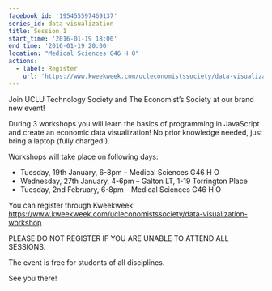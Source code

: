```yaml
---
facebook_id: '195455597469137'
series_id: data-visualization
title: Session 1
start_time: '2016-01-19 18:00'
end_time: '2016-01-19 20:00'
location: "Medical Sciences G46 H O"
actions:
  - label: Register
    url: 'https://www.kweekweek.com/ucleconomistssociety/data-visualization-workshop'
---
```


Join UCLU Technology Society and The Economist’s Society at our brand new event!   

During 3 workshops you will learn the basics of programming in JavaScript and create an economic data visualization! No prior knowledge needed, just bring a laptop (fully charged!).  

Workshops will take place on following days:  
- Tuesday, 19th January, 6-8pm – Medical Sciences G46 H O  
- Wednesday, 27th January, 4-6pm – Galton LT, 1-19 Torrington Place  
- Tuesday, 2nd February, 6-8pm – Medical Sciences G46 H O  

You can register through Kweekweek:  
https://www.kweekweek.com/ucleconomistssociety/data-visualization-workshop  

PLEASE DO NOT REGISTER IF YOU ARE UNABLE TO ATTEND ALL SESSIONS.  

The event is free for students of all disciplines.  

See you there!
